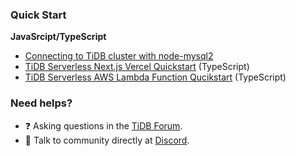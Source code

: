 ### Quick Start

**JavaSrcipt/TypeScript**

- [Connecting to TiDB cluster with node-mysql2](https://github.com/tidb-samples/tidb-nodejs-mysql2-quickstart)
- [TiDB Serverless Next.js Vercel Quickstart](https://github.com/tidb-samples/tidb-nextjs-vercel-quickstart) (TypeScript)
- [TiDB Serverless AWS Lambda Function Qucikstart](https://github.com/tidb-samples/tidb-aws-lambda-quickstart) (TypeScript)

### Need helps?

- ❓ Asking questions in the [TiDB Forum](https://ask.pingcap.com/).
- 💬 Talk to community directly at [Discord](https://discord.gg/ePb3VMJqXk).

